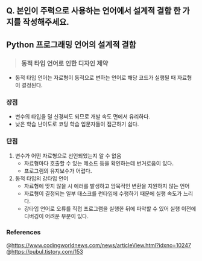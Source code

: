 ## Q. 본인이 주력으로 사용하는 언어에서 설계적 결함 한 가지를 작성해주세요.

## Python 프로그래밍 언어의 설계적 결함
> ### 동적 타입 언어로 인한 디자인 제약
- 동적 타입 언어는 자료형이 동적으로 변하는 언어로 해당 코드가 실행될 때 자료형이 결정된다.

### 장점
- 변수의 타입을 덜 신경써도 되므로 개발 속도 면에서 유리하다.
- 낮은 학습 난이도로 코딩 학습 입문자들이 접근하기 쉽다.

### 단점
1. 변수가 어떤 자료형으로 선언되었는지 알 수 없음
    - 자료형마다 호출할 수 있는 메소드 등을 확인하는데 번거로움이 있다.
    - 프로그램의 유지보수가 어렵다.
2. 동적 타입의 강타입 언어
    - 자료형에 맞지 않을 시 에러를 발생하고 암묵적인 변환을 지원하지 않는 언어
    - 자료형이 결정되는 일부 태스크를 런타임에 수행하기 때문에 실행 속도가 느리다.
    - 강타입 언어로 오류를 직접 프로그램을 실행한 뒤에 파악할 수 있어 실행 이전에 디버깅이 어려운 부분이 있다.

### References
@https://www.codingworldnews.com/news/articleView.html?idxno=10247  
@https://pubul.tistory.com/153  
